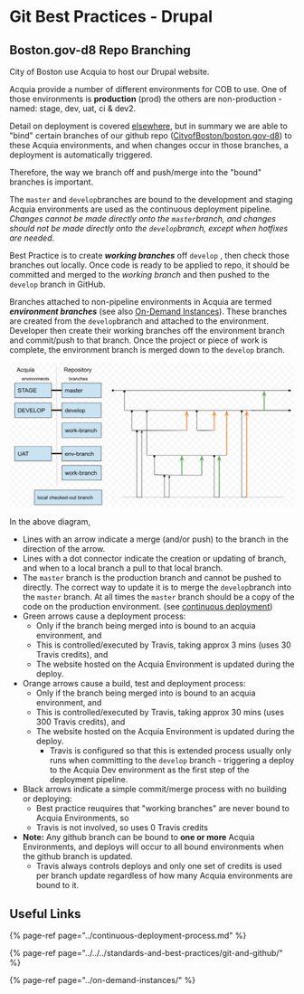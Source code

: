 # Git Best Practices - Drupal

## Boston.gov-d8 Repo Branching

City of Boston use Acquia to host our Drupal website.

Acquia provide a number of different environments for COB to use. One of those environments is **production** \(prod\) the others are non-production - named: stage, dev, uat, ci & dev2.

Detail on deployment is covered [elsewhere](../continuous-deployment-process.md), but in summary we are able to "bind" certain branches of our github repo \([CityofBoston/boston.gov-d8](https://github.com/CityOfBoston/boston.gov-d8)\) to these Acquia environments, and when changes occur in those branches, a deployment is automatically triggered.

Therefore, the way we branch off and push/merge into the "bound" branches is important.

The `master` and `develop`branches are bound to the development and staging Acquia environments are used as the continuous deployment pipeline. _Changes cannot be made directly onto the `master`branch, and changes should not be made directly onto the `develop`branch, except when hotfixes are needed_.

Best Practice is to create _**working branches**_ off `develop` , then check those branches out locally. Once code is ready to be applied to repo, it should be committed and merged to the _working branch_ and then pushed to the `develop` branch in GitHub.

Branches attached to non-pipeline environments in Acquia are termed _**environment branches**_  \(see also [On-Demand Instances](../on-demand-instances/)\). These branches are created from the `develop`branch and attached to the environment. Developer then create their working branches off the environment branch and commit/push to that branch.  Once the project or piece of work is complete, the environment branch is merged down to the `develop` branch.

![Example Git Branch Usage](../../../.gitbook/assets/image%20%2827%29.png)

In the above diagram, 

* Lines with an arrow indicate a merge \(and/or push\) to the branch in the direction of the arrow.
* Lines with a dot connector indicate the creation or updating of branch, and when to a local branch a pull to that local branch.
* The `master` branch is the production branch and cannot be pushed to directly. The correct way to update it is to merge the `develop`branch into the `master` branch.  At all times the `master` branch should be a copy of the code on the production environment. \(see [continuous deployment](../continuous-deployment-process.md#deploy-to-staging-includes-automated-testing)\)
* Green arrows cause a deployment process:
  * Only if the branch being merged into is bound to an acquia environment, and 
  * This is controlled/executed  by Travis, taking approx 3 mins \(uses 30 Travis credits\), and
  * The website hosted on the Acquia Environment is updated during the deploy.
* Orange arrows cause a build, test and deployment process:
  * Only if the branch being merged into is bound to an acquia environment, and
  * This is controlled/executed by Travis, taking approx 30 mins \(uses 300 Travis credits\), and
  * The website hosted on the Acquia Environment is updated during the deploy.
    * Travis is configured so that this is extended process usually only runs when committing to the `develop` branch - triggering a deploy to the Acquia Dev environment as the first step of the deployment pipeline.
* Black arrows indicate a simple commit/merge process with no building or deploying:
  * Best practice reuquires that "working branches" are never bound to Acquia Environments, so
  * Travis is not involved, so uses 0 Travis credits
* **Note:** Any github branch can be bound to **one or more** Acquia Environments, and deploys will occur to all bound environments when the github branch is updated.
  * Travis always controls deploys and only one set of credits is used per branch update regardless of how many Acquia environments are bound to it.

## Useful Links

{% page-ref page="../continuous-deployment-process.md" %}

{% page-ref page="../../../standards-and-best-practices/git-and-github/" %}

{% page-ref page="../on-demand-instances/" %}



